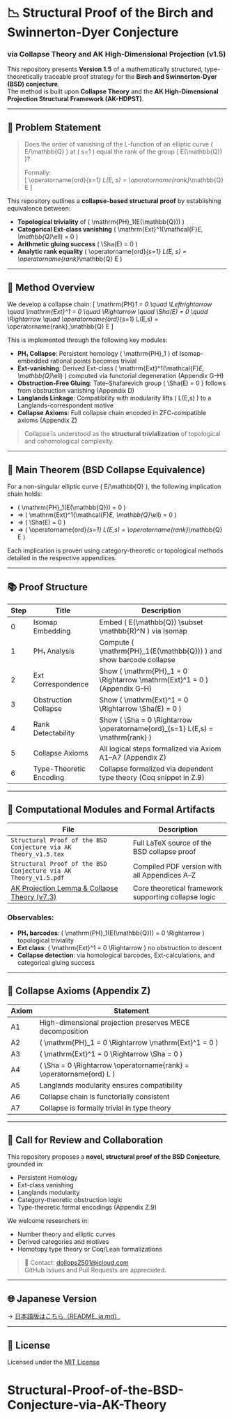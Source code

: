 # 📉 Structural Proof of the Birch and Swinnerton-Dyer Conjecture  
### via Collapse Theory and AK High-Dimensional Projection (v1.5)

This repository presents **Version 1.5** of a mathematically structured, type-theoretically traceable proof strategy for the **Birch and Swinnerton-Dyer (BSD) conjecture**.  
The method is built upon **Collapse Theory** and the **AK High-Dimensional Projection Structural Framework (AK-HDPST)**.

---

## 🎯 Problem Statement

> Does the order of vanishing of the L-function of an elliptic curve \( E/\mathbb{Q} \) at \( s=1 \) equal the rank of the group \( E(\mathbb{Q}) \)?  
>  
> Formally:  
> \[
> \operatorname{ord}_{s=1} L(E, s) = \operatorname{rank}_\mathbb{Q} E
> \]

This repository outlines a **collapse-based structural proof** by establishing equivalence between:

- **Topological triviality** of \( \mathrm{PH}_1(E(\mathbb{Q})) \)
- **Categorical Ext-class vanishing** \( \mathrm{Ext}^1(\mathcal{F}_E, \mathbb{Q}_\ell) = 0 \)
- **Arithmetic gluing success** \( \Sha(E) = 0 \)
- **Analytic rank equality** \( \operatorname{ord}_{s=1} L(E, s) = \operatorname{rank}_\mathbb{Q} E \)

---

## 🧠 Method Overview

We develop a collapse chain:
\[
\mathrm{PH}_1 = 0 \quad \Leftrightarrow \quad \mathrm{Ext}^1 = 0 \quad \Rightarrow \quad \Sha(E) = 0 \quad \Rightarrow \quad \operatorname{ord}_{s=1} L(E,s) = \operatorname{rank}_\mathbb{Q} E
\]

This is implemented through the following key modules:

- **PH₁ Collapse**: Persistent homology \( \mathrm{PH}_1 \) of Isomap-embedded rational points becomes trivial
- **Ext-vanishing**: Derived Ext-class \( \mathrm{Ext}^1(\mathcal{F}_E, \mathbb{Q}_\ell) \) computed via functorial degeneration (Appendix G–H)
- **Obstruction-Free Gluing**: Tate–Shafarevich group \( \Sha(E) = 0 \) follows from obstruction vanishing (Appendix D)
- **Langlands Linkage**: Compatibility with modularity lifts \( L(E,s) \) to a Langlands-correspondent motive
- **Collapse Axioms**: Full collapse chain encoded in ZFC-compatible axioms (Appendix Z)

> Collapse is understood as the **structural trivialization** of topological and cohomological complexity.

---

## 🔑 Main Theorem (BSD Collapse Equivalence)

For a non-singular elliptic curve \( E/\mathbb{Q} \), the following implication chain holds:

- \( \mathrm{PH}_1(E(\mathbb{Q})) = 0 \)
- ⇒ \( \mathrm{Ext}^1(\mathcal{F}_E, \mathbb{Q}_\ell) = 0 \)
- ⇒ \( \Sha(E) = 0 \)
- ⇒ \( \operatorname{ord}_{s=1} L(E,s) = \operatorname{rank}_\mathbb{Q} E \)

Each implication is proven using category-theoretic or topological methods detailed in the respective appendices.

---

## 📚 Proof Structure

| Step | Title | Description |
|------|-------|-------------|
| 0 | Isomap Embedding | Embed \( E(\mathbb{Q}) \subset \mathbb{R}^N \) via Isomap |
| 1 | PH₁ Analysis | Compute \( \mathrm{PH}_1(E(\mathbb{Q})) \) and show barcode collapse |
| 2 | Ext Correspondence | Show \( \mathrm{PH}_1 = 0 \Rightarrow \mathrm{Ext}^1 = 0 \) (Appendix G–H) |
| 3 | Obstruction Collapse | Show \( \mathrm{Ext}^1 = 0 \Rightarrow \Sha(E) = 0 \) |
| 4 | Rank Detectability | Show \( \Sha = 0 \Rightarrow \operatorname{ord}_{s=1} L(E,s) = \mathrm{rank} \) |
| 5 | Collapse Axioms | All logical steps formalized via Axiom A1–A7 (Appendix Z) |
| 6 | Type-Theoretic Encoding | Collapse formalized via dependent type theory (Coq snippet in Z.9) |

---

## 🔬 Computational Modules and Formal Artifacts

| File | Description |
|------|-------------|
| `Structural Proof of the BSD Conjecture via AK Theory_v1.5.tex` | Full LaTeX source of the BSD collapse proof |
| `Structural Proof of the BSD Conjecture via AK Theory_v1.5.pdf` | Compiled PDF version with all Appendices A–Z |
| [AK Projection Lemma & Collapse Theory (v7.3)](https://github.com/Kobayashi2501/AK-High-Dimensional-Projection-Structural-Theory) | Core theoretical framework supporting collapse logic |

### Observables:

- **PH₁ barcodes**: \( \mathrm{PH}_1(E(\mathbb{Q})) = 0 \Rightarrow \) topological triviality
- **Ext class**: \( \mathrm{Ext}^1 = 0 \Rightarrow \) no obstruction to descent
- **Collapse detection**: via homological barcodes, Ext-calculations, and categorical gluing success


---

## 📜 Collapse Axioms (Appendix Z)

| Axiom | Statement |
|-------|-----------|
| A1 | High-dimensional projection preserves MECE decomposition |
| A2 | \( \mathrm{PH}_1 = 0 \Rightarrow \mathrm{Ext}^1 = 0 \) |
| A3 | \( \mathrm{Ext}^1 = 0 \Rightarrow \Sha = 0 \) |
| A4 | \( \Sha = 0 \Rightarrow \operatorname{rank} = \operatorname{ord} L \) |
| A5 | Langlands modularity ensures compatibility |
| A6 | Collapse chain is functorially consistent |
| A7 | Collapse is formally trivial in type theory |

---

## 📢 Call for Review and Collaboration

This repository proposes a **novel, structural proof of the BSD Conjecture**, grounded in:

- Persistent Homology
- Ext-class vanishing
- Langlands modularity
- Category-theoretic obstruction logic
- Type-theoretic formal encodings (Appendix Z.9)

We welcome researchers in:

- Number theory and elliptic curves
- Derived categories and motives
- Homotopy type theory or Coq/Lean formalizations

> 📩 Contact: [dollops2501@icloud.com](mailto:dollops2501@icloud.com)  
> GitHub Issues and Pull Requests are appreciated.

---

## 🌐 Japanese Version

→ [日本語版はこちら（README_ja.md）](https://github.com/Kobayashi2501/bsd-collapse-proof-ak-theory/blob/main/README_ja.md)

---

## 📘 License

Licensed under the [MIT License](https://opensource.org/licenses/MIT)
# Structural-Proof-of-the-BSD-Conjecture-via-AK-Theory
